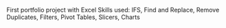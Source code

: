 First portfolio project with Excel
Skills used:
IFS, Find and Replace, Remove Duplicates, Filters, Pivot Tables, Slicers, Charts
